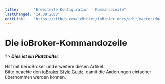 ```yaml
---
title:       "Erweiterte Konfiguration - Kommandozeile"
lastChanged: "14.09.2018"
editLink:    "https://github.com/ioBroker/ioBroker.docs/edit/master/docs/config/commandline.md"
---
```


# Die ioBroker-Kommandozeile

?> ***Dies ist ein Platzhalter***.
   <br><br>
   Hilf mit bei ioBroker und erweitere diesen Artikel.  
   Bitte beachte den [ioBroker Style Guide](community/styleguidedoc), 
   damit die Änderungen einfacher übernommen werden können.
